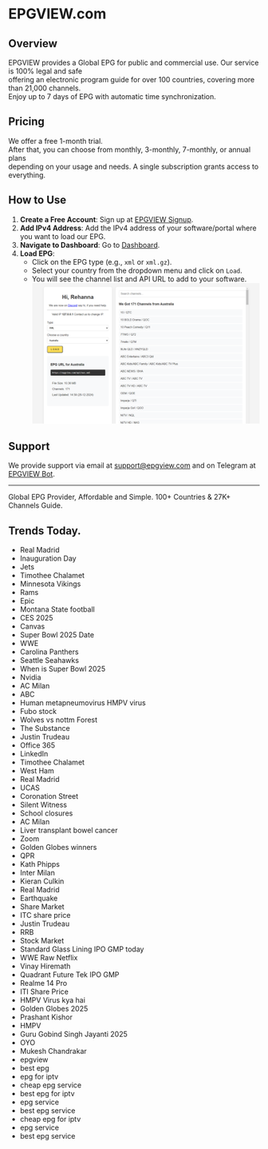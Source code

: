 # EPGVIEW.com



## Overview
EPGVIEW provides a Global EPG for public and commercial use. Our service is 100% legal and safe\
offering an electronic program guide for over 100 countries, covering more than 21,000 channels.\
Enjoy up to 7 days of EPG with automatic time synchronization.

## Pricing
We offer a free 1-month trial. \
After that, you can choose from monthly, 3-monthly, 7-monthly, or annual plans \
depending on your usage and needs. A single subscription grants access to everything.

## How to Use
1. **Create a Free Account**: Sign up at [EPGVIEW Signup](https://epgview.com/signup.php).
2. **Add IPv4 Address**: Add the IPv4 address of your software/portal where you want to load our EPG.
3. **Navigate to Dashboard**: Go to [Dashboard](https://epgview.com/dashboard.php).
4. **Load EPG**:
   - Click on the EPG type (e.g., `xml` or `xml.gz`).
   - Select your country from the dropdown menu and click on `Load`.
   - You will see the channel list and API URL to add to your software.
![EPGVIEW](img/dashboard.png)
## Support
We provide support via email at [support@epgview.com](mailto:support@epgview.com) and on Telegram at [EPGVIEW Bot](https://t.me/epgview_bot).

---

Global EPG Provider, Affordable and Simple. 100+ Countries & 27K+ Channels Guide.

## Trends Today.

- Real Madrid
- Inauguration Day
- Jets
- Timothee Chalamet
- Minnesota Vikings
- Rams
- Epic
- Montana State football
- CES 2025
- Canvas
- Super Bowl 2025 Date
- WWE
- Carolina Panthers
- Seattle Seahawks
- When is Super Bowl 2025
- Nvidia
- AC Milan
- ABC
- Human metapneumovirus HMPV virus
- Fubo stock
- Wolves vs nottm Forest
- The Substance
- Justin Trudeau
- Office 365
- LinkedIn
- Timothee Chalamet
- West Ham
- Real Madrid
- UCAS
- Coronation Street
- Silent Witness
- School closures
- AC Milan
- Liver transplant bowel cancer
- Zoom
- Golden Globes winners
- QPR
- Kath Phipps
- Inter Milan
- Kieran Culkin
- Real Madrid
- Earthquake
- Share Market
- ITC share price
- Justin Trudeau
- RRB
- Stock Market
- Standard Glass Lining IPO GMP today
- WWE Raw Netflix
- Vinay Hiremath
- Quadrant Future Tek IPO GMP
- Realme 14 Pro
- ITI Share Price
- HMPV Virus kya hai
- Golden Globes 2025
- Prashant Kishor
- HMPV
- Guru Gobind Singh Jayanti 2025
- OYO
- Mukesh Chandrakar
- epgview
- best epg
- epg for iptv
- cheap epg service
- best epg for iptv
- epg service
- best epg service
- cheap epg for iptv
- epg service
- best epg service
